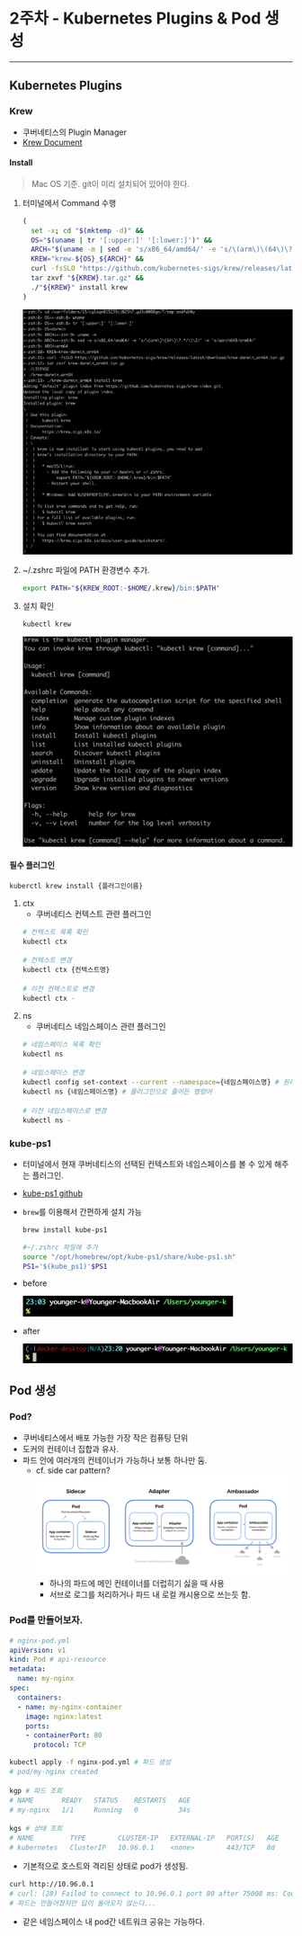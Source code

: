 2주차 - Kubernetes Plugins & Pod 생성
===
---
Kubernetes Plugins
--
### Krew
- 쿠버네티스의 Plugin Manager
- [Krew Document](https://krew.sigs.k8s.io/)

#### Install
> Mac OS 기준. git이 미리 설치되어 있어야 한다. 

1. 터미널에서 Command 수행 
    ```bash
    (
      set -x; cd "$(mktemp -d)" &&
      OS="$(uname | tr '[:upper:]' '[:lower:]')" &&
      ARCH="$(uname -m | sed -e 's/x86_64/amd64/' -e 's/\(arm\)\(64\)\?.*/\1\2/' -e 's/aarch64$/arm64/')" &&
      KREW="krew-${OS}_${ARCH}" &&
      curl -fsSLO "https://github.com/kubernetes-sigs/krew/releases/latest/download/${KREW}.tar.gz" &&
      tar zxvf "${KREW}.tar.gz" &&
      ./"${KREW}" install krew
    )
    ```
    ![krew install 결과](./img/krew-install.png)
   
2.  ~/.zshrc 파일에 PATH 환경변수 추가.
    ```bash
    export PATH="${KREW_ROOT:-$HOME/.krew}/bin:$PATH"
    ```
3. 설치 확인
    ```bash
    kubectl krew
    ```
   ![설치 확인](./img/kubectl-krew.png)

#### 필수 플러그인
```bash
kuberctl krew install {플러그인이름}
```
1. ctx
   - 쿠버네티스 컨텍스트 관련 플러그인
   ```bash
   # 컨텍스트 목록 확인
   kubectl ctx
   
   # 컨텍스트 변경
   kubectl ctx {컨텍스트명}
   
   # 이전 컨텍스트로 변경
   kubectl ctx -
   ```
2. ns
   - 쿠버네티스 네임스페이스 관련 플러그인
   ```bash
   # 네임스페이스 목록 확인
   kubectl ns
   
   # 네임스페이스 변경
   kubectl config set-context --current --namespace={네임스페이스명} # 원래 명령어
   kubectl ns {네임스페이스명} # 플러그인으로 줄어든 명령어
   
   # 이전 네임스페이스로 변경
   kubectl ns -
   ```

### kube-ps1
- 터미널에서 현재 쿠버네티스의 선택된 컨텍스트와 네임스페이스를 볼 수 있게 해주는 플러그인.
- [kube-ps1 github](https://github.com/jonmosco/kube-ps1)
- `brew`를 이용해서 간편하게 설치 가능
   ```bash
   brew install kube-ps1
   ```
   ```bash
   #~/.zshrc 파일에 추가
   source "/opt/homebrew/opt/kube-ps1/share/kube-ps1.sh"
   PS1='$(kube_ps1)'$PS1
   ```

- before

   ![설치 전](./img/kube-ps1-before.png)

- after

  ![설치 후](./img/kube-ps1-after.png)

Pod 생성
---
### Pod?
- 쿠버네티스에서 배포 가능한 가장 작은 컴퓨팅 단위
- 도커의 컨테이너 집합과 유사.
- 파드 안에 여러개의 컨테이너가 가능하나 보통 하나만 둠.
  - cf. side car pattern?
    ![파드 디자인 패턴](./img/pod-design-pattern.png)
    - 하나의 파드에 메인 컨테이너를 더럽히기 싫을 때 사용
    - 서브로 로그를 처리하거나 파드 내 로컬 캐시용으로 쓰는듯 함.

### Pod를 만들어보자.
```yaml
# nginx-pod.yml
apiVersion: v1
kind: Pod # api-resource
metadata:
  name: my-nginx
spec:
  containers:
  - name: my-nginx-container
    image: nginx:latest
    ports:
    - containerPort: 80
      protocol: TCP
```

```bash
kubectl apply -f nginx-pod.yml # 파드 생성
# pod/my-nginx created

kgp # 파드 조회
# NAME       READY   STATUS    RESTARTS   AGE
# my-nginx   1/1     Running   0          34s

kgs # 상태 조회
# NAME         TYPE        CLUSTER-IP   EXTERNAL-IP   PORT(S)   AGE
# kubernetes   ClusterIP   10.96.0.1    <none>        443/TCP   8d
```

- 기본적으로 호스트와 격리된 상태로 pod가 생성됨.
```bash
curl http://10.96.0.1
# curl: (28) Failed to connect to 10.96.0.1 port 80 after 75008 ms: Couldn't connect to server
# 파드는 만들어졌지만 답이 돌아오지 않는다...
```
- 같은 네임스페이스 내 pod간 네트워크 공유는 가능하다.
```
```